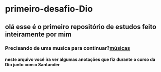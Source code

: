 # primeiro-desafio-Dio 
## olá esse é o primeiro repositório de estudos feito inteiramente por mim
### Precisando de uma musica para continuar?[músicas](https://www.youtube.com/watch?v=oE56g61mW44&list=RDoE56g61mW44)
#### neste arquivo você ira ver algumas anotações que fiz durante o curso da Dio junto com o Santander

